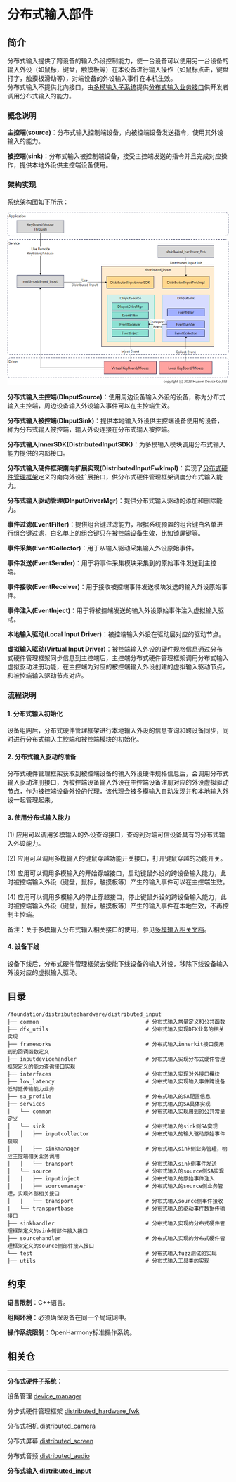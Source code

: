 # **分布式输入部件**

## **简介**

分布式输入提供了跨设备的输入外设控制能力，使一台设备可以使用另一台设备的输入外设（如鼠标，键盘，触摸板等）在本设备进行输入操作（如鼠标点击，键盘打字，触摸板滑动等），对端设备的外设输入事件在本机生效。  
分布式输入不提供北向接口，由[多模输入子系统](https://gitee.com/openharmony/multimodalinput_input)提供[分布式输入业务接口](https://gitee.com/openharmony/interface_sdk-js/blob/master/api/@ohos.multimodalInput.inputDeviceCooperate.d.ts)供开发者调用分布式输入的能力。

### **概念说明**

**主控端(source)**：分布式输入控制端设备，向被控端设备发送指令，使用其外设输入的能力。

**被控端(sink)**：分布式输入被控制端设备，接受主控端发送的指令并且完成对应操作，提供本地外设供主控端设备使用。

### **架构实现**

系统架构图如下所示：

![distributedinput_arch](figures/distributedinput_arch.png)

**分布式输入主控端(DInputSource)**：使用周边设备输入外设的设备，称为分布式输入主控端，周边设备输入外设输入事件可以在主控端生效。

**分布式输入被控端(DInputSink)**：提供本地输入外设供主控端设备使用的设备，称为分布式输入被控端，输入外设连接在分布式输入被控端。

**分布式输入InnerSDK(DistributedInputSDK)**：为多模输入模块调用分布式输入能力提供的内部接口。

**分布式输入硬件框架南向扩展实现(DistributedInputFwkImpl)**：实现了[分布式硬件管理框架](https://gitee.com/openharmony/distributedhardware_distributed_hardware_fwk)定义的南向外设扩展接口，供分布式硬件管理框架调度分布式输入能力。

**分布式输入驱动管理(DInputDriverMgr)**：提供分布式输入驱动的添加和删除能力。

**事件过滤(EventFilter)**：提供组合键过滤能力，根据系统预置的组合键白名单进行组合键过滤，白名单上的组合键只在被控端设备生效，比如锁屏键等。

**事件采集(EventCollector)**：用于从输入驱动采集输入外设原始事件。

**事件发送(EventSender)**：用于将事件采集模块采集到的原始事件发送到主控端。

**事件接收(EventReceiver)**：用于接收被控端事件发送模块发送的输入外设原始事件。

**事件注入(EventInject)**：用于将被控端发送的输入外设原始事件注入虚拟输入驱动。

**本地输入驱动(Local Input Driver)**：被控端输入外设在驱动层对应的驱动节点。

**虚拟输入驱动(Virtual Input Driver)**：被控端输入外设的硬件规格信息通过分布式硬件管理框架同步信息到主控端后，主控端分布式硬件管理框架调用分布式输入虚拟驱动注册功能，在主控端为对应的被控端输入外设创建的虚拟输入驱动节点，和被控端输入驱动节点对应。

### **流程说明**

#### **1. 分布式输入初始化**

设备组网后，分布式硬件管理框架进行本地输入外设的信息查询和跨设备同步，同时进行分布式输入主控端和被控端模块的初始化。

#### **2. 分布式输入驱动的准备**

分布式硬件管理框架获取到被控端设备的输入外设硬件规格信息后，会调用分布式输入驱动注册接口，为被控端设备输入外设在主控端设备注册对应的外设虚拟驱动节点，作为被控端设备外设的代理，该代理会被多模输入自动发现并和本地输入外设一起管理起来。

#### **3. 使用分布式输入能力**

(1) 应用可以调用多模输入的外设查询接口，查询到对端可信设备具有的分布式输入外设能力。

(2) 应用可以调用多模输入的键鼠穿越功能开关接口，打开键鼠穿越的功能开关。

(3) 应用可以调用多模输入的开始穿越接口，启动键鼠外设的跨设备输入能力，此时被控端输入外设（键盘，鼠标，触摸板等）产生的输入事件可以在主控端生效。

(4) 应用可以调用多模输入的停止穿越接口，停止键鼠外设的跨设备输入能力，此时被控端输入外设（键盘，鼠标，触摸板等）产生的输入事件在本地生效，不再控制主控端。

备注：关于多模输入分布式输入相关接口的使用，参见[多模输入相关文档](https://gitee.com/openharmony/interface_sdk-js/blob/master/api/@ohos.multimodalInput.inputDeviceCooperate.d.ts)。

#### **4. 设备下线**

设备下线后，分布式硬件管理框架去使能下线设备的输入外设，移除下线设备输入外设对应的虚拟输入驱动。

## **目录**

```
/foundation/distributedhardware/distributed_input
├── common                                  # 分布式输入常量定义和公共函数
├── dfx_utils                               # 分布式输入实现DFX业务的相关实现
├── frameworks                              # 分布式输入innerkit接口使用到的回调函数定义
├── inputdevicehandler                      # 分布式输入实现分布式硬件管理框架定义的能力查询接口实现
├── interfaces                              # 分布式输入实现对外接口模块
├── low_latency                             # 分布式输入实现输入事件跨设备低时延传输能力业务
├── sa_profile                              # 分布式输入的SA配置信息
├── services                                # 分布式输入的SA具体实现
│   └── common                              # 分布式输入实现用到的公共常量定义
│   └── sink                                # 分布式输入的sink侧SA实现
│   │   ├── inputcollector                  # 分布式输入的输入驱动原始事件获取
│   │   ├── sinkmanager                     # 分布式输入sink侧业务管理，响应主控端相关业务调用
│   │   └── transport                       # 分布式输入sink侧事件发送
│   └── source                              # 分布式输入的source侧SA实现
│   |   ├── inputinject                     # 分布式输入的原始事件注入
│   |   ├── sourcemanager                   # 分布式输入的source侧业务管理，实现外部相关接口
│   |   └── transport                       # 分布式输入source侧事件接收
|   └── transportbase                       # 分布式输入的驱动事件数据传输接口
├── sinkhandler                             # 分布式输入实现的分布式硬件管理框架定义的sink侧部件接入接口
├── sourcehandler                           # 分布式输入实现的分布式硬件管理框架定义的source侧部件接入接口
└── test                                    # 分布式输入fuzz测试的实现
├── utils                                   # 分布式输入工具类的实现
```

## **约束**

**语言限制**：C++语言。

**组网环境**：必须确保设备在同一个局域网中。

**操作系统限制**：OpenHarmony标准操作系统。

## **相关仓**

****

**分布式硬件子系统：**

设备管理
[device_manager](https://gitee.com/openharmony/distributedhardware_device_manager)

分步式硬件管理框架
[distributed_hardware_fwk](https://gitee.com/openharmony/distributedhardware_distributed_hardware_fwk)

分布式相机
[distributed_camera](https://gitee.com/openharmony/distributedhardware_distributed_camera)

分布式屏幕
[distributed_screen](https://gitee.com/openharmony/distributedhardware_distributed_screen)

分布式音频
[distributed_audio](https://gitee.com/openharmony/distributedhardware_distributed_audio)

**分布式输入
[distributed_input](https://gitee.com/openharmony/distributedhardware_distributed_input)**
